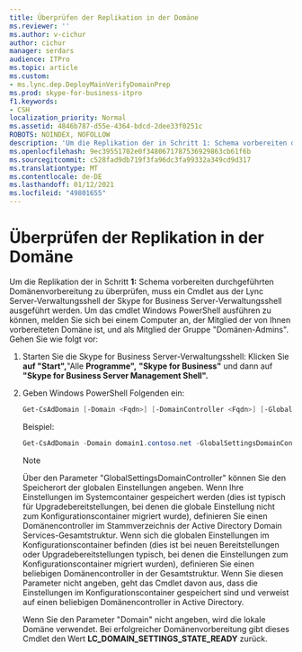 ```yaml
---
title: Überprüfen der Replikation in der Domäne
ms.reviewer: ''
ms.author: v-cichur
author: cichur
manager: serdars
audience: ITPro
ms.topic: article
ms.custom:
- ms.lync.dep.DeployMainVerifyDomainPrep
ms.prod: skype-for-business-itpro
f1.keywords:
- CSH
localization_priority: Normal
ms.assetid: 4846b787-d55e-4364-bdcd-2dee33f0251c
ROBOTS: NOINDEX, NOFOLLOW
description: 'Um die Replikation der in Schritt 1: Schema vorbereiten durchgeführten Domänenvorbereitung zu überprüfen, muss ein Cmdlet aus der Lync Server-Verwaltungsshell der Skype for Business Server-Verwaltungsshell ausgeführt werden. Um das cmdlet Windows PowerShell ausführen zu können, melden Sie sich bei einem Computer an, der Mitglied der von Ihnen vorbereiteten Domäne ist, und als Mitglied der Gruppe "Domänen-Admins". Gehen Sie wie folgt vor:'
ms.openlocfilehash: 9ec39551702e0f3480671787536929863cb61f6b
ms.sourcegitcommit: c528fad9db719f3fa96dc3fa99332a349cd9d317
ms.translationtype: MT
ms.contentlocale: de-DE
ms.lasthandoff: 01/12/2021
ms.locfileid: "49801655"
---
```

# <a name="verify-replication-in-the-domain"></a>Überprüfen der Replikation in der Domäne
 
Um die Replikation der in Schritt **1:** Schema vorbereiten durchgeführten Domänenvorbereitung zu überprüfen, muss ein Cmdlet aus der Lync Server-Verwaltungsshell der Skype for Business Server-Verwaltungsshell ausgeführt werden. Um das cmdlet Windows PowerShell ausführen zu können, melden Sie sich bei einem Computer an, der Mitglied der von Ihnen vorbereiteten Domäne ist, und als Mitglied der Gruppe "Domänen-Admins". Gehen Sie wie folgt vor:
  
1. Starten Sie die Skype for Business Server-Verwaltungsshell: Klicken Sie **auf "Start",**"Alle **Programme",** **"Skype for Business"** und dann auf **"Skype for Business Server Management Shell".**
    
2. Geben Windows PowerShell Folgenden ein:
    
   ```PowerShell
   Get-CsAdDomain [-Domain <Fqdn>] [-DomainController <Fqdn>] [-GlobalCatalog <Fqdn>] [-GlobalSettingsDomainController <Fqdn>]
   ```

    Beispiel:
    
   ```PowerShell
   Get-CsAdDomain -Domain domain1.contoso.net -GlobalSettingsDomainController dc01.domain1.contoso.com
   ```

    > [!NOTE]
    > Über den Parameter "GlobalSettingsDomainController" können Sie den Speicherort der globalen Einstellungen angeben. Wenn Ihre Einstellungen im Systemcontainer gespeichert werden (dies ist typisch für Upgradebereitstellungen, bei denen die globale Einstellung nicht zum Konfigurationscontainer migriert wurde), definieren Sie einen Domänencontroller im Stammverzeichnis der Active Directory Domain Services-Gesamtstruktur. Wenn sich die globalen Einstellungen im Konfigurationscontainer befinden (dies ist bei neuen Bereitstellungen oder Upgradebereitstellungen typisch, bei denen die Einstellungen zum Konfigurationscontainer migriert wurden), definieren Sie einen beliebigen Domänencontroller in der Gesamtstruktur. Wenn Sie diesen Parameter nicht angeben, geht das Cmdlet davon aus, dass die Einstellungen im Konfigurationscontainer gespeichert sind und verweist auf einen beliebigen Domänencontroller in Active Directory. 
  
    Wenn Sie den Parameter "Domain" nicht angeben, wird die lokale Domäne verwendet. Bei erfolgreicher Domänenvorbereitung gibt dieses Cmdlet den Wert **LC_DOMAIN_SETTINGS_STATE_READY** zurück.
    

